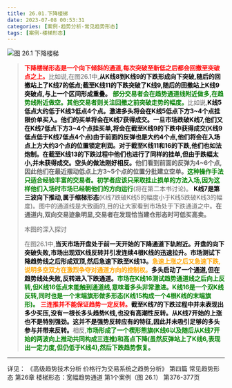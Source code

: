 ```yaml
---
title: 26.01.下降楼梯
date: 2023-07-08 00:53:31
categories: [案例-趋势分析-常见趋势形态]
tags: [案例-楼梯形态]
---
```


![图 26.1 下降楼梯](https://objectstorage.us-phoenix-1.oraclecloud.com/n/axdikqaqm3dc/b/bucket1/o/pa-price-charts%2Ftrends%2Fc26%2FSlide1.JPG)

>
><font color="red">**下降楼梯形态是一个向下倾斜的通道,每次突破至新低之后都会回撤至突破点之上。**</font>比如说,在图26.1中,<font color="black">**从K线8到K线9的下跌形成向下突破,随后的回撤站上了K线7的低点;截至K线11的下跌突破了K线9,随后的回撤站上K线9突破点,与上一个区间形成重叠。**</font>
><font color="green">**部分交易者会在趋势通道线附近做多,在趋势线附近做空。其他交易者则关注回撤之前突破走势的幅度。**</font>比如说,<font color="black">**K线5低点大约低于K线3低点4个点。激进多头将会在K线5低点下方3\~4个点挂限价单买入。他们的买单将会在K线7获得成交。一旦市场跌破K线7,他们又在K线7低点下方3\~4个点挂买单,将会在截至K线9的下跌中获得成交(K线9低点低于K线7低点4个点)由于前面的反弹也是大约4个点,他们将会在入场点上方大约3个点的位置锁定利润。对于截至K线11和16的下跌,他们也如法炮制。在截至K线13的下跌过程中他们也进行了同样的挂单,但由于跌幅太小,并未获得成交。空头的做法刚好相反。**</font>**他们看到前面的反弹为4\~6个点,因此他们在最近摆动低点上方3\~5个点的位置分批建立空单。**<font color="green">**这种操作手法只适合经验丰富的交易者。初学者应该只采取挂止损单的方法入场,因为这样他们入场时市场已经朝他们的方向运行**</font>(将在第二本书讨论)。
><font color="black">**K线7是第三波向下推动,属于缩梯形态**</font>(K线7跌破K线5的幅度小于K线5跌破K线3的幅度)。图中的通道线是大致画的,目的让大家看到市场处于下跌通道之中。**在通道内,双向交易迹象明显,交易者在发现恰当建仓形态时可低买高卖。**
>
>本图的深入探讨
>
>在图26.1中,<font color="black">**当天市场开盘处于前一天开始的下降通道下轨附近。开盘的向下突破失败,市场出现双K线反转并引发连续4根K线的迅速拉升。市场测试下降趋势线之后形成双顶,然后急速下跌至K线13。**</font><font color="orange">**急速上涨之后又急速下跌,说明多空双方在激烈争夺对通道方向的控制权。**</font><font color="black">**多头启动了一个通道,但在趋势线处失败,反转进入下跌通道。**</font><font color="green">**市场在K线16测试趋势通道线之后向上反转,但K线16低点未能触到通道线,意味着多头非常激进。K线16是一个双K线反转,同时也是一个末端旗形做多形态(K线15构成一个4根K线的末端旗形)。**</font>
><font color="red">**三连推并不能保证趋势一定反转。**</font><font color="black">**截至K线7的下跌过程中并未表现出多少买压,没有一根长多头趋势K线,也没有高潮性反转。从K线7开始的上涨也不是特别强劲。这并不是强势反转应有的特征,因此并未吸引足够的多头参与并带来反转。**</font>相反,<font color="green">**市场形成了一个楔形熊旗(K线6以及随后从K线7开始的两波向上推动共同构成三连推)和高点下降(虽然反弹站上了K线6,表现出一定力度,但仍低于K线4),然后下跌趋势恢复。**</font>
>

---
详见：
《高级趋势技术分析 价格行为交易系统之趋势分析》
第四篇 常见趋势形态
第26章 楼梯形态：宽幅趋势通道
第1个案例（图 26.1）
第376-377页
